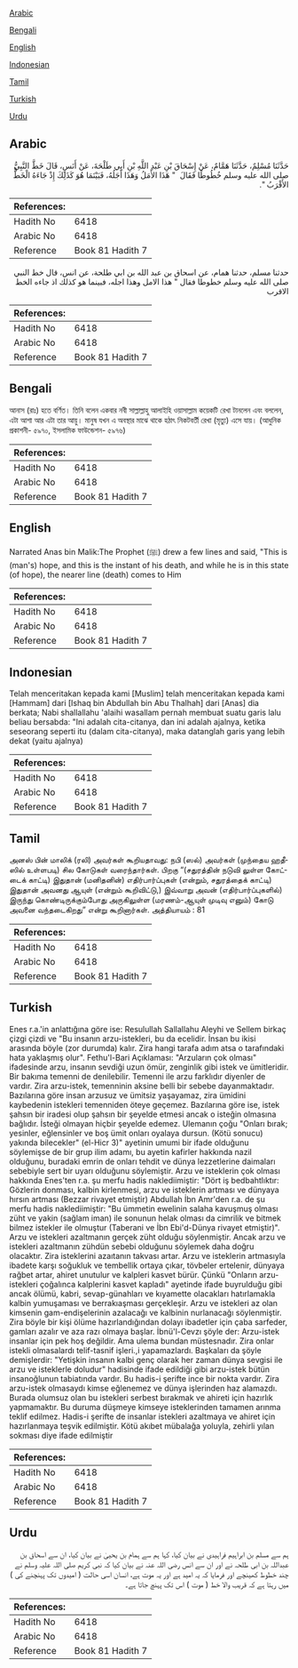 [Arabic](#arabic)

[Bengali](#bengali)

[English](#english)

[Indonesian](#indonesian)

[Tamil](#tamil)

[Turkish](#turkish)

[Urdu](#urdu)

## Arabic


<div dir="rtl" lang="ar" style={{fontSize:'larger',backgroundColor:'#f8f9fa',padding:20}}>
حَدَّثَنَا مُسْلِمٌ، حَدَّثَنَا هَمَّامٌ، عَنْ إِسْحَاقَ بْنِ عَبْدِ اللَّهِ بْنِ أَبِي طَلْحَةَ، عَنْ أَنَسٍ، قَالَ خَطَّ النَّبِيُّ صلى الله عليه وسلم خُطُوطًا فَقَالَ ‏ "‏ هَذَا الأَمَلُ وَهَذَا أَجَلُهُ، فَبَيْنَمَا هُوَ كَذَلِكَ إِذْ جَاءَهُ الْخَطُّ الأَقْرَبُ ‏"‏‏.‏
</div>
<div style={{backgroundColor:'#f8f9fa',padding:20, marginBottom: 10}}><table> <thead> <tr> <th>References:</th> <th></th> </tr> </thead> <tbody><tr><td>Hadith No</td><td>6418</td></tr><tr><td>Arabic No</td><td>6418</td></tr><tr><td>Reference</td><td>Book 81 Hadith 7</td></tr></tbody></table></div>


<div dir="rtl" lang="ar" style={{fontSize:'larger',backgroundColor:'#f8f9fa',padding:20}}>
حدثنا مسلم، حدثنا همام، عن اسحاق بن عبد الله بن ابي طلحة، عن انس، قال خط النبي صلى الله عليه وسلم خطوطا فقال " هذا الامل وهذا اجله، فبينما هو كذلك اذ جاءه الخط الاقرب
</div>
<div style={{backgroundColor:'#f8f9fa',padding:20, marginBottom: 10}}><table> <thead> <tr> <th>References:</th> <th></th> </tr> </thead> <tbody><tr><td>Hadith No</td><td>6418</td></tr><tr><td>Arabic No</td><td>6418</td></tr><tr><td>Reference</td><td>Book 81 Hadith 7</td></tr></tbody></table></div>

## Bengali


<div dir="ltr" lang="bn" style={{fontSize:'larger',backgroundColor:'#f8f9fa',padding:20}}>
আনাস (রাঃ) হতে বর্ণিত। তিনি বলেন একবার নবী সাল্লাল্লাহু আলাইহি ওয়াসাল্লাম কয়েকটি রেখা টানলেন এবং বললেন, এটা আশা আর এটা তার আয়ু। মানুষ যখন এ অবস্থার মাঝে থাকে হঠাৎ নিকটবর্তী রেখা (মৃত্যু) এসে যায়। (আধুনিক প্রকাশনী- ৫৯৭০, ইসলামিক ফাউন্ডেশন- ৫৯৭৬)
</div>
<div style={{backgroundColor:'#f8f9fa',padding:20, marginBottom: 10}}><table> <thead> <tr> <th>References:</th> <th></th> </tr> </thead> <tbody><tr><td>Hadith No</td><td>6418</td></tr><tr><td>Arabic No</td><td>6418</td></tr><tr><td>Reference</td><td>Book 81 Hadith 7</td></tr></tbody></table></div>

## English


<div dir="ltr" lang="en" style={{fontSize:'larger',backgroundColor:'#f8f9fa',padding:20}}>
Narrated Anas bin Malik:The Prophet (ﷺ) drew a few lines and said, "This is (man's) hope, and this is the instant of his death, and while he is in this state (of hope), the nearer line (death) comes to Him
</div>
<div style={{backgroundColor:'#f8f9fa',padding:20, marginBottom: 10}}><table> <thead> <tr> <th>References:</th> <th></th> </tr> </thead> <tbody><tr><td>Hadith No</td><td>6418</td></tr><tr><td>Arabic No</td><td>6418</td></tr><tr><td>Reference</td><td>Book 81 Hadith 7</td></tr></tbody></table></div>

## Indonesian


<div dir="ltr" lang="id" style={{fontSize:'larger',backgroundColor:'#f8f9fa',padding:20}}>
Telah menceritakan kepada kami [Muslim] telah menceritakan kepada kami [Hammam] dari [Ishaq bin Abdullah bin Abu Thalhah] dari [Anas] dia berkata; Nabi shallallahu 'alaihi wasallam pernah membuat suatu garis lalu beliau bersabda: "Ini adalah cita-citanya, dan ini adalah ajalnya, ketika seseorang seperti itu (dalam cita-citanya), maka datanglah garis yang lebih dekat (yaitu ajalnya)
</div>
<div style={{backgroundColor:'#f8f9fa',padding:20, marginBottom: 10}}><table> <thead> <tr> <th>References:</th> <th></th> </tr> </thead> <tbody><tr><td>Hadith No</td><td>6418</td></tr><tr><td>Arabic No</td><td>6418</td></tr><tr><td>Reference</td><td>Book 81 Hadith 7</td></tr></tbody></table></div>

## Tamil


<div dir="ltr" lang="ta" style={{fontSize:'larger',backgroundColor:'#f8f9fa',padding:20}}>
அனஸ் பின் மாலிக் (ரலி) அவர்கள் கூறியதாவது: நபி (ஸல்) அவர்கள் (முந்தைய ஹதீஸில் உள்ளபடி) சில கோடுகள் வரைந்தார்கள். பிறகு “(சதுரத்தின் நடுவி லுள்ள கோட்டைக் காட்டி) இதுதான் (மனிதனின்) எதிர்பார்ப்புகள் (என்றும், சதுரத்தைக் காட்டி) இதுதான் அவனது ஆயுள் (என்றும் கூறிவிட்டு,) இவ்வாறு அவன் (எதிர்பார்ப்புகளில்) இருந்து கொண்டிருக்கும்போது அருகிலுள்ள (மரணம்-ஆயுள் முடிவு எனும்) கோடு அவனை வந்தடைகிறது” என்று கூறினார்கள். அத்தியாயம் : 81
</div>
<div style={{backgroundColor:'#f8f9fa',padding:20, marginBottom: 10}}><table> <thead> <tr> <th>References:</th> <th></th> </tr> </thead> <tbody><tr><td>Hadith No</td><td>6418</td></tr><tr><td>Arabic No</td><td>6418</td></tr><tr><td>Reference</td><td>Book 81 Hadith 7</td></tr></tbody></table></div>

## Turkish


<div dir="ltr" lang="tr" style={{fontSize:'larger',backgroundColor:'#f8f9fa',padding:20}}>
Enes r.a.'in anlattığına göre ise: Resulullah Sallallahu Aleyhi ve Sellem birkaç çizgi çizdi ve "Bu insanın arzu-istekleri, bu da ecelidir. İnsan bu ikisi arasında böyle (zor durumda) kalır. Zira hangi tarafa adım atsa o tarafındaki hata yaklaşmış olur". Fethu'l-Bari Açıklaması: "Arzuların çok olması" ifadesinde arzu, insanın sevdiği uzun ömür, zenginlik gibi istek ve ümitleridir. Bir bakıma temenni de denilebilir. Temenni ile arzu farklıdır diyenler de vardır. Zira arzu-istek, temenninin aksine belli bir sebebe dayanmaktadır. Bazılarına göre insan arzusuz ve ümitsiz yaşayamaz, zira ümidini kaybedenin istekleri temenniden öteye geçemez. Bazılarına göre ise, istek şahsın bir iradesi olup şahsın bir şeyelde etmesi ancak o isteğin olmasına bağlıdır. İsteği olmayan hiçbir şeyelde edemez. Ulemanın çoğu "Onları bırak; yesinler, eğlensinler ve boş ümit onları oyalaya dursun. (Kötü sonucu) yakında bilecekler" (el-Hicr 3)" ayetinin umumi bir ifade olduğunu söylemişse de bir grup ilim adamı, bu ayetin kafirler hakkında nazil olduğunu, buradaki emrin de onları tehdit ve dünya lezzetlerine daimaları sebebiyle sert bir uyarı olduğunu söylemiştir. Arzu ve isteklerin çok olması hakkında Enes'ten r.a. şu merfu hadis naklediimiştir: "Dört iş bedbahtlıktır: Gözlerin donması, kalbin kirlenmesi, arzu ve isteklerin artması ve dünyaya hırsın artması (Bezzar rivayet etmiştir) Abdullah İbn Amr'den r.a. de şu merfu hadis naklediimiştir: "Bu ümmetin ewelinin salaha kavuşmuş olması züht ve yakin (sağlam iman) ile sonunun helak olması da cimrilik ve bitmek bilmez istekler ile olmuştur (Taberani ve İbn Ebi'd-Dünya rivayet etmiştir)". Arzu ve istekleri azaltmanın gerçek züht olduğu söylenmiştir. Ancak arzu ve istekleri azaltmanın zühdün sebebi olduğunu söylemek daha doğru olacaktır. Zira isteklerini azaıtanın takvası artar. Arzu ve isteklerin artmasıyla ibadete karşı soğukluk ve tembellik ortaya çıkar, tövbeler ertelenir, dünyaya rağbet artar, ahiret unutulur ve kalpleri kasvet bürür. Çünkü "Onların arzu-istekleri çoğalınca kalplerini kasvet kapladı" ayetinde ifade buyrulduğu gibi ancak ölümü, kabri, sevap-günahları ve kıyamette olacakları hatırlamakla kalbin yumuşaması ve berrakıaşması gerçekleşir. Arzu ve istekleri az olan kimsenin gam-endişelerinin azalacağı ve kalbinin nurlanacağı söylenmiştir. Zira böyle bir kişi ölüme hazırlandığından dolayı ibadetler için çaba sarfeder, gamları azalır ve aza razı olmaya başlar. İbnü'l-Cevzı şöyle der: Arzu-istek insanlar için pek hoş değildir. Ama ulema bundan müstesnadır. Zira onlar istekli olmasalardı telif-tasnif işleri.,i yapamazlardı. Başkaları da şöyle demişlerdir: "Yetişkin insanın kalbi genç olarak her zaman dünya sevgisi ile arzu ve isteklerle doludur" hadisinde ifade edildiği gibi arzu-istek bütün insanoğlunun tabiatında vardır. Bu hadis-i şerifte ince bir nokta vardır. Zira arzu-istek olmasaydı kimse eğlenemez ve dünya işlerinden haz alamazdı. Burada olumsuz olan bu istekleri serbest bırakmak ve ahireti için hazırlık yapmamaktır. Bu duruma düşmeye kimseye isteklerinden tamamen arınma teklif edilmez. Hadis-i şerifte de insanlar istekleri azaltmaya ve ahiret için hazırlanmaya teşvik edilmiştir. Kötü akıbet mübalağa yoluyla, zehirli yılan sokması diye ifade edilmiştir
</div>
<div style={{backgroundColor:'#f8f9fa',padding:20, marginBottom: 10}}><table> <thead> <tr> <th>References:</th> <th></th> </tr> </thead> <tbody><tr><td>Hadith No</td><td>6418</td></tr><tr><td>Arabic No</td><td>6418</td></tr><tr><td>Reference</td><td>Book 81 Hadith 7</td></tr></tbody></table></div>

## Urdu


<div dir="rtl" lang="ur" style={{fontSize:'larger',backgroundColor:'#f8f9fa',padding:20}}>
ہم سے مسلم بن ابراہیم فراہیدی نے بیان کیا، کہا ہم سے ہمام بن یحییٰ نے بیان کیا، ان سے اسحاق بن عبداللہ بن ابی طلحہ نے اور ان سے انس رضی اللہ عنہ نے بیان کیا کہ نبی کریم صلی اللہ علیہ وسلم نے چند خطوط کھینچے اور فرمایا کہ یہ امید ہے اور یہ موت ہے، انسان اسی حالت ( امیدوں تک پہنچنے کی ) میں رہتا ہے کہ قریب والا خط ( موت ) اس تک پہنچ جاتا ہے۔
</div>
<div style={{backgroundColor:'#f8f9fa',padding:20, marginBottom: 10}}><table> <thead> <tr> <th>References:</th> <th></th> </tr> </thead> <tbody><tr><td>Hadith No</td><td>6418</td></tr><tr><td>Arabic No</td><td>6418</td></tr><tr><td>Reference</td><td>Book 81 Hadith 7</td></tr></tbody></table></div>